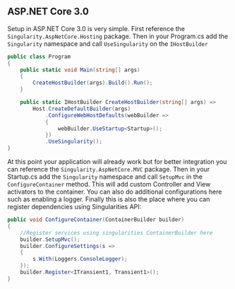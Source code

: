 ## ASP.NET Core 3.0
Setup in ASP.NET Core 3.0 is very simple. First reference the `Singularity.AspNetCore.Hosting` package. Then in your Program.cs add the `Singularity` namespace and call `UseSingularity` on the `IHostBuilder`
```cs
public class Program
{
    public static void Main(string[] args)
    {
        CreateHostBuilder(args).Build().Run();
    }

    public static IHostBuilder CreateHostBuilder(string[] args) =>
        Host.CreateDefaultBuilder(args)
            .ConfigureWebHostDefaults(webBuilder =>
            {
                webBuilder.UseStartup<Startup>();
            })
            .UseSingularity();
}
```

At this point your application will already work but for better integration you can reference the `Singularity.AspNetCore.MVC` package. Then in your Startup.cs add the `Singularity` namespace and call `SetupMvc` in the `ConfigureContainer` method. This will add custom Controller and View activators to the container. You can also do additional configurations here such as enabling a logger. Finally this is also the place where you can register dependencies using Singularities API:
```cs
public void ConfigureContainer(ContainerBuilder builder)
{
    //Register services using singularities ContainerBuilder here
    builder.SetupMvc();
    builder.ConfigureSettings(s =>
    {
        s.With(Loggers.ConsoleLogger);
    });
    builder.Register<ITransient1, Transient1>();
}
```